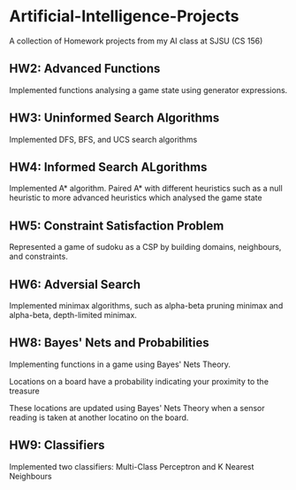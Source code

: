 # Artificial-Intelligence-Projects
A collection of Homework projects from my AI class at SJSU (CS 156)

## HW2: Advanced Functions
Implemented functions analysing a game state using generator expressions.

## HW3: Uninformed Search Algorithms #
Implemented DFS, BFS, and UCS search algorithms

## HW4: Informed Search ALgorithms #
Implemented A* algorithm. Paired A* with different heuristics such as a null heuristic to more advanced heuristics which analysed the game state

## HW5: Constraint Satisfaction Problem #
Represented a game of sudoku as a CSP by building domains, neighbours, and constraints.

## HW6: Adversial Search
Implemented minimax algorithms, such as alpha-beta pruning minimax and alpha-beta, depth-limited minimax. 

## HW8: Bayes' Nets and Probabilities
Implementing functions in a game using Bayes' Nets Theory. 

Locations on a board have a probability indicating your proximity to the treasure

These locations are updated using Bayes' Nets Theory when a sensor reading is taken at another locatino on the board.

## HW9: Classifiers
Implemented two classifiers: Multi-Class Perceptron and K Nearest Neighbours


